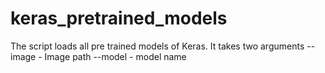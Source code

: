 # keras_pretrained_models

The script loads all pre trained models of Keras. It takes two arguments 
  --image - Image path
  --model - model name
